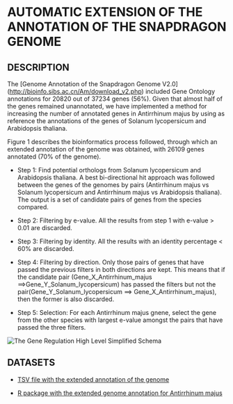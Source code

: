 
#  AUTOMATIC EXTENSION OF THE ANNOTATION OF THE SNAPDRAGON GENOME

##  DESCRIPTION 

The [Genome Annotation of the Snapdragon Genome V2.0] (http://bioinfo.sibs.ac.cn/Am/download_v2.php) included Gene Ontology annotations for 20820 out of 37234 genes (56%). Given that almost half of the genes remained unannotated, we have implemented a method for increasing the number of annotated genes in Antirrhinum majus by using as reference the annotations of the genes of Solanum lycopersicum and Arabidopsis thaliana.

Figure 1 describes the bioinformatics process followed, through which an extended annotation of the genome was obtained, with 26109 genes annotated (70% of the genome). 

- Step 1: Find potential orthologs from Solanum lycopersicum and Arabidopsis thaliana. A best bi-directional hit approach was followed between the genes of the genomes by pairs (Antirrhinum majus vs Solanum lycopersicum and Antirrhinum majus vs Arabidopsis thaliana). The output is a set of candidate pairs of genes from the species compared.

- Step 2: Filtering by e-value. All the results from step 1 with e-value > 0.01 are discarded.

- Step 3: Filtering by identity. All the results with an identity percentage < 60% are discarded.

- Step 4: Filtering by direction. Only those pairs of genes that have passed the previous filters in both directions are kept. This means that if the candidate pair (Gene_X_Antirrhinum_majus ==>Gene_Y_Solanum_lycopersicum) has passed the filters but not the pair(Gene_Y_Solanum_lycopersicum ==> Gene_X_Antirrhinum_majus), then the former is also discarded.

- Step 5: Selection: For each Antirrhinum majus gnene, select the gene from the other species with largest e-value amongst the pairs that have passed the three filters.


![The Gene Regulation High Level Simplified Schema](./grao.png "The Gene Regulation High Level Simplified Schema")


##  DATASETS


- [TSV file with the extended annotation of the genome](./files/annotation.tsv)

- [R package with the extended genome annotation for Antirrhinum majus](./files/org.Amajus2.eg.db.zip)
